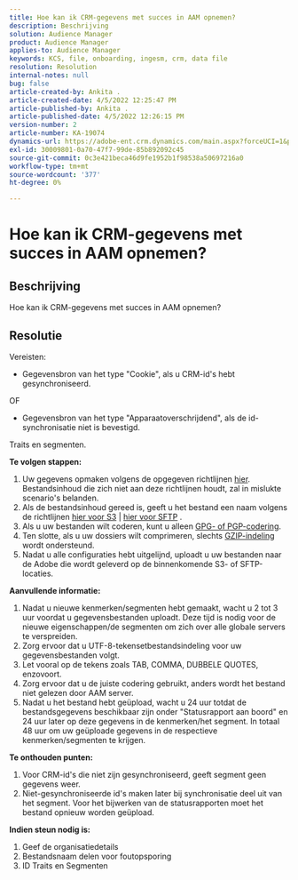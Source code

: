 ```yaml
---
title: Hoe kan ik CRM-gegevens met succes in AAM opnemen?
description: Beschrijving
solution: Audience Manager
product: Audience Manager
applies-to: Audience Manager
keywords: KCS, file, onboarding, ingesm, crm, data file
resolution: Resolution
internal-notes: null
bug: false
article-created-by: Ankita .
article-created-date: 4/5/2022 12:25:47 PM
article-published-by: Ankita .
article-published-date: 4/5/2022 12:26:15 PM
version-number: 2
article-number: KA-19074
dynamics-url: https://adobe-ent.crm.dynamics.com/main.aspx?forceUCI=1&pagetype=entityrecord&etn=knowledgearticle&id=3464e380-dbb4-ec11-983f-000d3a5d0e57
exl-id: 30009801-0a70-47f7-99de-85b892092c45
source-git-commit: 0c3e421beca46d9fe1952b1f98538a50697216a0
workflow-type: tm+mt
source-wordcount: '377'
ht-degree: 0%

---
```


# Hoe kan ik CRM-gegevens met succes in AAM opnemen?

## Beschrijving

Hoe kan ik CRM-gegevens met succes in AAM opnemen?

## Resolutie


Vereisten:

- Gegevensbron van het type &quot;Cookie&quot;, als u CRM-id&#39;s hebt gesynchroniseerd.

OF

- Gegevensbron van het type &quot;Apparaatoverschrijdend&quot;, als de id-synchronisatie niet is bevestigd.



Traits en segmenten.


<b>Te volgen stappen:</b>

1. Uw gegevens opmaken volgens de opgegeven richtlijnen [hier](https://experienceleague.adobe.com/docs/audience-manager/user-guide/implementation-integration-guides/sending-audience-data/batch-data-transfer-process/inbound-file-contents.html?lang=en). Bestandsinhoud die zich niet aan deze richtlijnen houdt, zal in mislukte scenario&#39;s belanden.
2. Als de bestandsinhoud gereed is, geeft u het bestand een naam volgens de richtlijnen [hier voor S3](https://experienceleague.adobe.com/docs/audience-manager/user-guide/implementation-integration-guides/sending-audience-data/batch-data-transfer-process/inbound-s3-filenames.html?lang=en) | [hier voor SFTP](https://experienceleague.adobe.com/docs/audience-manager/user-guide/implementation-integration-guides/sending-audience-data/batch-data-transfer-process/inbound-ftp-filenames.html?lang=en) .
3. Als u uw bestanden wilt coderen, kunt u alleen [GPG- of PGP-codering](https://experienceleague.adobe.com/docs/audience-manager/user-guide/implementation-integration-guides/sending-audience-data/batch-data-transfer-process/inbound-file-encryption.html?lang=en).
4. Ten slotte, als u uw dossiers wilt comprimeren, slechts [GZIP-indeling](https://experienceleague.adobe.com/docs/audience-manager/user-guide/implementation-integration-guides/sending-audience-data/batch-data-transfer-process/inbound-file-compression.html?lang=en) wordt ondersteund.
5. Nadat u alle configuraties hebt uitgelijnd, uploadt u uw bestanden naar de Adobe die wordt geleverd op de binnenkomende S3- of SFTP-locaties.


<b>Aanvullende informatie:</b>

1. Nadat u nieuwe kenmerken/segmenten hebt gemaakt, wacht u 2 tot 3 uur voordat u gegevensbestanden uploadt. Deze tijd is nodig voor de nieuwe eigenschappen/de segmenten om zich over alle globale servers te verspreiden.
2. Zorg ervoor dat u UTF-8-tekensetbestandsindeling voor uw gegevensbestanden volgt.
3. Let vooral op de tekens zoals TAB, COMMA, DUBBELE QUOTES, enzovoort.
4. Zorg ervoor dat u de juiste codering gebruikt, anders wordt het bestand niet gelezen door AAM server.
5. Nadat u het bestand hebt geüpload, wacht u 24 uur totdat de bestandsgegevens beschikbaar zijn onder &quot;Statusrapport aan boord&quot; en 24 uur later op deze gegevens in de kenmerken/het segment. In totaal 48 uur om uw geüploade gegevens in de respectieve kenmerken/segmenten te krijgen.


<b>Te onthouden punten:</b>

1. Voor CRM-id&#39;s die niet zijn gesynchroniseerd, geeft segment geen gegevens weer.
2. Niet-gesynchroniseerde id&#39;s maken later bij synchronisatie deel uit van het segment. Voor het bijwerken van de statusrapporten moet het bestand opnieuw worden geüpload.


<b>Indien steun nodig is:</b>

1. Geef de organisatiedetails
2. Bestandsnaam delen voor foutopsporing
3. ID Traits en Segmenten
